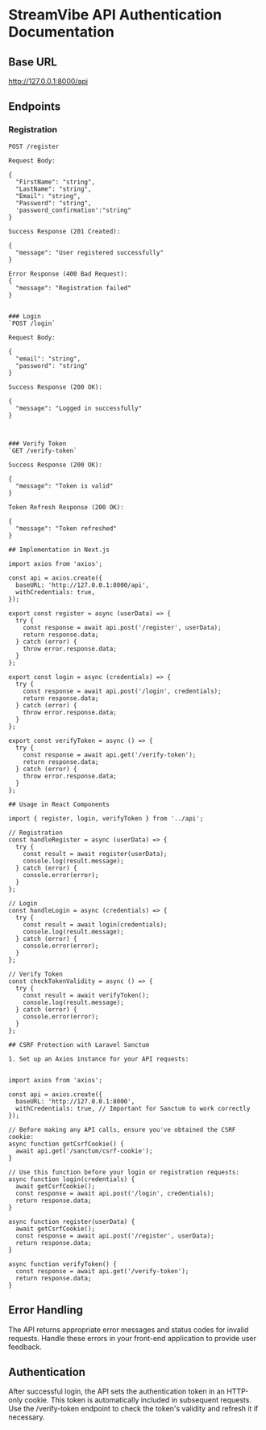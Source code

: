 # StreamVibe API Authentication Documentation

## Base URL
http://127.0.0.1:8000/api

## Endpoints

### Registration
`POST /register`

```JS
Request Body:

{
  "FirstName": "string",
  "LastName": "string",
  "Email": "string",
  "Password": "string",
  'password_confirmation':"string"
}

Success Response (201 Created):

{
  "message": "User registered successfully"
}

Error Response (400 Bad Request):
{
  "message": "Registration failed"
}
```
 
```JS

### Login
`POST /login`

Request Body:

{
  "email": "string",
  "password": "string"
}

Success Response (200 OK):

{
  "message": "Logged in successfully"
}



### Verify Token
`GET /verify-token`

Success Response (200 OK):

{
  "message": "Token is valid"
}

Token Refresh Response (200 OK):

{
  "message": "Token refreshed"
}
```

```JS
## Implementation in Next.js

import axios from 'axios';

const api = axios.create({
  baseURL: 'http://127.0.0.1:8000/api',
  withCredentials: true,
});

export const register = async (userData) => {
  try {
    const response = await api.post('/register', userData);
    return response.data;
  } catch (error) {
    throw error.response.data;
  }
};

export const login = async (credentials) => {
  try {
    const response = await api.post('/login', credentials);
    return response.data;
  } catch (error) {
    throw error.response.data;
  }
};

export const verifyToken = async () => {
  try {
    const response = await api.get('/verify-token');
    return response.data;
  } catch (error) {
    throw error.response.data;
  }
};
```


```JS
## Usage in React Components

import { register, login, verifyToken } from '../api';

// Registration
const handleRegister = async (userData) => {
  try {
    const result = await register(userData);
    console.log(result.message);
  } catch (error) {
    console.error(error);
  }
};

// Login
const handleLogin = async (credentials) => {
  try {
    const result = await login(credentials);
    console.log(result.message);
  } catch (error) {
    console.error(error);
  }
};

// Verify Token
const checkTokenValidity = async () => {
  try {
    const result = await verifyToken();
    console.log(result.message);
  } catch (error) {
    console.error(error);
  }
};
```

```JS
## CSRF Protection with Laravel Sanctum

1. Set up an Axios instance for your API requests:


import axios from 'axios';

const api = axios.create({
  baseURL: 'http://127.0.0.1:8000',
  withCredentials: true, // Important for Sanctum to work correctly
});

// Before making any API calls, ensure you've obtained the CSRF cookie:
async function getCsrfCookie() {
  await api.get('/sanctum/csrf-cookie');
}

// Use this function before your login or registration requests:
async function login(credentials) {
  await getCsrfCookie();
  const response = await api.post('/login', credentials);
  return response.data;
}

async function register(userData) {
  await getCsrfCookie();
  const response = await api.post('/register', userData);
  return response.data;
}

async function verifyToken() {
  const response = await api.get('/verify-token');
  return response.data;
}

```

## Error Handling
The API returns appropriate error messages and status codes for invalid requests. Handle these errors in your front-end application to provide user feedback.

## Authentication
After successful login, the API sets the authentication token in an HTTP-only cookie. This token is automatically included in subsequent requests. Use the /verify-token endpoint to check the token's validity and refresh it if necessary.
